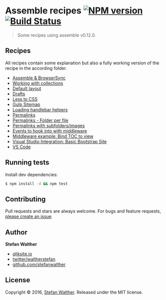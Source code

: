 # Assemble recipes [![NPM version](https://img.shields.io/npm/v/assemble-workshop.svg?style=flat)](https://www.npmjs.com/package/assemble-workshop) [![Build Status](https://img.shields.io/travis/assemble/assemble-workshop.svg?style=flat)](https://travis-ci.org/assemble/assemble-workshop)

> Some recipes using assemble v0.12.0.

## Recipes

All recipes contain some explanation but also a fully working version of the recipe in the according folder.

- [Assemble & BrowserSync](recipes/browser-sync)
- [Working with collections](recipes/collection-basic)
- [Default layout](recipes/default-layout)
- [Drafts](recipes/drafts)
- [Less to CSS](recipes/less)
- [Gulp Sitemap](recipes/gulp-sitemap)
- [Loading handlebar helpers](recipes/loading-handlebar-helpers)
- [Permalinks](recipes/permalinks)
- [Permalinks - Folder per file](recipes/permalinks-folder-per-file)
- [Permalinks with subfolders/images](recipes/permalinks-copy-images)
- [Events to hook into with middleware](recipes/middleware)
- [Middleware example: Bind TOC to view](recipes/middleware-page-toc)
- [Visual Studio Integration: Basic Bootstrap Site](recipes/visual-studio-integration)
- [VS Code](recipes/vscode-integration)

## Running tests
Install dev dependencies:

```sh
$ npm install -d && npm test
```

## Contributing
Pull requests and stars are always welcome. For bugs and feature requests, [please create an issue](https://github.com/assemble/assemble-workshop/issues/new).

## Author
**Stefan Walther**

* [qliksite.io](http://qliksite.io)
* [twitter/waltherstefan](http://twitter.com/waltherstefan)
* [github.com/stefanwalther](http://github.com/stefanwalther)

## License
Copyright © 2016, [Stefan Walther](https://github.com/stefanwalther).
Released under the MIT license.

